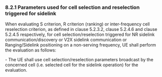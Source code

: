 ### 8.2.1 Parameters used for cell selection and reselection triggered for sidelink

When evaluating S criterion, R criterion (ranking) or inter-frequency
cell reselection criterion, as defined in clause 5.2.3.2, clause 5.2.4.6
and clause 5.2.4.5 respectively, for cell selection/reselection
triggered for NR sidelink communication/discovery or V2X sidelink
communication or Ranging/Sidelink positioning on a non-serving
frequency, UE shall perform the evaluation as follows:

\- The UE shall use cell selection/reselection parameters broadcast by
the concerned cell (i.e. selected cell for the sidelink operation) for
the evaluation.